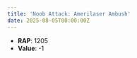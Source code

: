 ```yaml
---
title: 'Noob Attack: Amerilaser Ambush'
date: 2025-08-05T00:00:00Z
---
```

- **RAP**: 1205
- **Value**: -1
